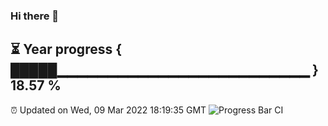 ### Hi there 👋
⏳ Year progress { █████▁▁▁▁▁▁▁▁▁▁▁▁▁▁▁▁▁▁▁▁▁▁▁▁▁ } 18.57 %
---
⏰ Updated on Wed, 09 Mar 2022 18:19:35 GMT
![Progress Bar CI](https://github.com/liununu/liununu/workflows/Progress%20Bar%20CI/badge.svg)
